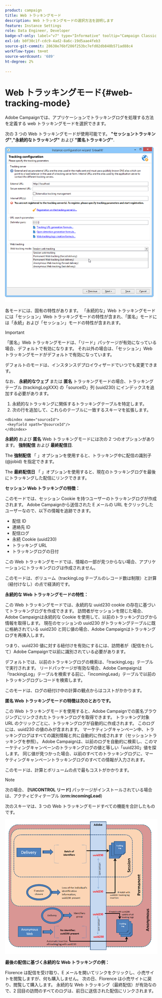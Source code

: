 ```yaml
---
product: campaign
title: Web トラッキングモード
description: Web トラッキングモードの選択方法を説明します
feature: Instance Settings
role: Data Engineer, Developer
badge-v7-only: label="v7" type="Informative" tooltip="Campaign Classic v7 にのみ適用されます"
exl-id: b0f30c1f-cdc9-4ad2-8a6c-19d5aae4feb3
source-git-commit: 28638e76bf286f253bc7efd02db848b571ad88c4
workflow-type: tm+mt
source-wordcount: '689'
ht-degree: 2%

---
```


# Web トラッキングモード{#web-tracking-mode}



Adobe Campaignでは、アプリケーションでトラッキングログを処理する方法を定義する web トラッキングモードを選択できます。

次の 3 つの Web トラッキングモードが使用可能です。 **&quot;セッショントラッキング&quot;**,**&quot;永続的なトラッキング&quot;** および **&quot;匿名トラッキング&quot;**.

![](assets/s_ncs_install_deployment_wiz_tracking_mode.png)

各モードには、固有の特性があります。 「永続的な」Web トラッキングモードには「セッション」Web トラッキングモードの特性が含まれ、「匿名」モードには「永続」および「セッション」モードの特性が含まれます。

>[!IMPORTANT]
>
>「匿名」Web トラッキングモードは、「リード」パッケージが有効になっている場合、デフォルトで有効になります。 それ以外の場合は、「セッション」Web トラッキングモードがデフォルトで有効になっています。
>
>デフォルトのモードは、インスタンスデプロイウィザードでいつでも変更できます。

なお、 **永続的なウェブ** または **匿名** トラッキングモードの場合、トラッキングテーブル (trackingLogXXX) の「sourceID」列 (uuid230) にインデックスを追加する必要があります。

1. 永続的なトラッキングに関係するトラッキングテーブルを特定します。
1. 次の行を追加して、これらのテーブルに一致するスキーマを拡張します。

```
<dbindex name="sourceId">
 <keyfield xpath="@sourceId"/>
</dbindex>
```

**永続的** および **匿名** Web トラッキングモードには次の 2 つのオプションがあります。 **強制配信** および **最終配信日**.

The **強制配信** 「 」オプションを使用すると、トラッキング中に配信の識別子 (@jobid) を指定できます。

The **最終配信日** 「 」オプションを使用すると、現在のトラッキングログを最後にトラッキングした配信にリンクできます。

**セッション Web トラッキングの特徴：**

このモードでは、セッション Cookie を持つユーザーのトラッキングログが作成されます。 Adobe Campaignから送信された E メールの URL をクリックしたユーザーなので、以下の情報を追跡できます。

* 配信 ID
* 連絡先 ID
* 配信ログ
* 永続 Cookie (uuid230)
* トラッキング URL
* トラッキングログの日付

この Web トラッキングモードでは、情報の一部が見つからない場合、アプリケーションにトラッキングログは作成されません。

このモードは、ボリューム（trackingLog テーブルのレコード数は制限）と計算（紐付けなし）の点で経済的です。

**永続的な Web トラッキングモードの特性：**

この Web トラッキングモードでは、永続的な uuid230 cookie の存在に基づいてトラッキングログを作成できます。 訪問者がセッションを閉じた場合、Adobe Campaignは永続的な Cookie を使用して、以前のトラッキングログから情報を取得します。 現在のセッションの uuid230 がトラッキングテーブルに既に格納されている uuid230 と同じ値の場合、Adobe Campaignはトラッキングログを再挿入します。

つまり、uuid230 値に対する紐付けを有効にするには、訪問者が（配信を介して）Adobe Campaignで以前に識別されている必要があります。

デフォルトでは、以前のトラッキングログの検索は、「trackingLog」テーブルで実行されます。 リードパッケージが有効な場合、Adobe Campaignは「trackingLog」テーブルを検索する前に、「incomingLead」テーブルで以前のトラッキングログレコードを検索します。

このモードは、ログの紐付け中の計算の観点からはコストがかかります。

**匿名 Web トラッキングモードの特徴は次のとおりです。**

この Web トラッキングモードを使用すると、Adobe Campaignでの匿名ブラウジングにリンクされたトラッキングログを取得できます。 トラッキング対象 URL のクリックごとに、トラッキングログが自動的に作成されます。 このログには、uuid230 の値のみが含まれます。 マーケティングキャンペーン中、トラッキングログはすべての識別情報と共に自動的に作成されます（セッショントラッキングを参照）。 Adobe Campaignは、以前のログを自動的に検索し、このマーケティングキャンペーンのトラッキングログの値と等しい「uuid230」値を探します。 同じ値が見つかった場合、以前のすべてのトラッキングログに、マーケティングキャンペーントラッキングログのすべての情報が入力されます。

このモードは、計算とボリュームの点で最もコストがかかります。

>[!NOTE]
>
>次の場合、 **[!UICONTROL リード]** パッケージがインストールされている場合は、アクティビティテーブル (**crm:incomingLead**)

次のスキーマは、3 つの Web トラッキングモードすべての機能を合計したものです。

![](assets/s_ncs_install_deployment_wiz_tracking_schema_mode.png)

**最後の配信に基づく永続的な Web トラッキングの例：**

Florence は配信を受け取り、E メールを開いてリンクをクリックし、小売サイトを閲覧しますが、何も購入しません。 次の日、Florence は小売サイトに戻り、閲覧して購入します。 永続的な Web トラッキング（最終配信）が有効なので、2 回目の訪問のすべてのログは、前日に送信された配信にリンクされます。
